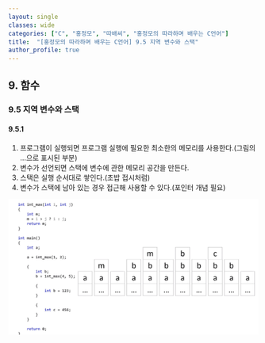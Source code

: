 ```yaml
---
layout: single
classes: wide
categories: ["C", "홍정모", "따배씨", "홍정모의 따라하며 배우는 C언어"]
title:  "[홍정모의 따라하며 배우는 C언어] 9.5 지역 변수와 스택"
author_profile: true
---
```


## 9. 함수
### 9.5 지역 변수와 스택
#### 9.5.1 

1. 프로그램이 실행되면 프로그램 실행에 필요한 최소한의 메모리를 사용한다.(그림의 ...으로 표시된 부분)
2. 변수가 선언되면 스택에 변수에 관한 메모리 공간을 만든다.
3. 스택은 실행 순서대로 쌓인다.(초밥 접시처럼)
4. 변수가 스택에 남아 있는 경우 접근해 사용할 수 있다.(포인터 개념 필요)

![image](/assets/images/tbc/section9/9.5.1.jpg)

